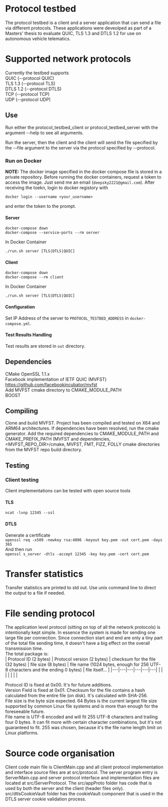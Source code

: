 # Protocol testbed
The protocol testbed is a client and a server application that can send a file via different protocols. These applications were deveolped as part of a Masters' thesis to evaluate QUIC, TLS 1.3 and DTLS 1.2 for use on autonomous vehicle telematics. 

# Supported network protocols
Currently the testbed supports  
QUIC (--protocol QUIC)  
TLS 1.3 (--protocol TLS)  
DTLS 1.2 (--protocol DTLS)  
TCP (--protocol TCP)  
UDP (--protocol UDP)  

## Use
Run either the protocol_testbed_client or protocol_testbed_server with the argument --help to see all arguments.

Run the server, then the client and the client will send the file specified by the --file argument to the server via the protocol specified by --protocol.

### Run on Docker
**NOTE:** The docker image specified in the docker compose file is stored in a private repository. Before running the docker containers, request a token to access the image. Just send me an email (`deepsky2221@gmail.com`). After receiving the toekn, login to docker registory with
```
docker login --username <your_username>
```
and enter the token to the prompt.

#### Server
```
docker-compose down
docker-compose --service-ports --rm server
```

In Docker Container
```
./run.sh server [TLS|DTLS|QUIC]
```

#### Client
```
docker-compose down
docker-compose --rm client
```

In Docker Container
```
./run.sh server [TLS|DTLS|QUIC]
```

#### Configuration
Set IP Address of the server to `PROTOCOL_TESTBED_ADDRESS` in `docker-compose.yml`.

#### Test Results Handling
Test results are stored in `out` directory.


## Dependencies
CMake
OpenSSL 1.1.x  
Facebook implementation of IETF QUIC (MVFST) https://github.com/facebookincubator/mvfst  
Add MVFST cmake directory to CMAKE_MODULE_PATH  
BOOST

## Compiling
Clone and build MVFST. Project has been compiled and tested on X64 and ARM64 architectures.
If dependencies have been resolved, run the cmake generator. Add the required dependencies to CMAKE_MODULE_PATH and CMAKE_PREFIX_PATH (MVFST and dependencies, <MVFST_REPO_DIR>/cmake, MVFST, FMT, FIZZ, FOLLY cmake directories from the MVFST repo build directory.

## Testing
### Client testing
Client implementations can be tested with open source tools
#### TLS
`ncat -lvnp 12345 --ssl`
#### DTLS
Generate a certificate  
`openssl req -x509 -newkey rsa:4096 -keyout key.pem -out cert.pem -days 365`  
And then run  
`openssl s_server -dtls -accept 12345 -key key.pem -cert cert.pem` 


# Transfer statistics
Transfer statistics are printed to std out. Use unix command line to direct the output to a file if needed.

# File sending protocol
The application level protocol (sitting on top of all the network protocols) is intentionally kept simple.
In essence the system is made for sending one large file per connection.
Since connection start and end are only a tiny part of the total file sending time, it doesn't have a big effect on the overall
transmission time.  
The total package is:  
| Protocol ID (2 bytes) | Protocol version (2 bytes) | checksum for the file (32 bytes) | file size (8 bytes) | file name (1024 bytes, enough for 256 UTF-8 characters and the ending 0 bytes) | file itself... |
|---|---|---|---|---|---|
|   |   |   |   |   |   |

Protocol ID is fixed at 0x00. It's for future additions.  
Version Field is fixed at 0x01.
Checksum for the file contains a hash calculated from the entire file (on disk). It's calculated with SHA-256.  
File size is the byte size expected. 64 Bytes is the current largest file size supported by common Linux file systems and is more than enough for the foreseeable future.  
File name is UTF-8 encoded and will fit 255 UTF-8 characters and trailing four 0 bytes. It can fit more with certain character combinations, but it's not guaranteed to fit. 255 was chosen, because it's the file name length limit on Linux platforms.

# Source code organisation
Client code main file is ClientMain.cpp and all client protocol implementation and interface source files are at src/protocol. The server program entry is ServerMain.cpp and server protocol interface and implementation files are located at src/ServerProtocol. The src/appProto folder has code that is used by both the server and the client (header files only). src/dtlsCookieVault folder has the cookieVault component that is used in the DTLS server cookie validation process.
